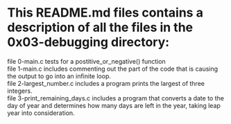 # This README.md files contains a description of all the files in the 0x03-debugging directory:  
file 0-main.c tests for a postitive_or_negative() function  
file 1-main.c includes commenting out the part of the code that is causing the output to go into an infinite loop.  
file 2-largest_number.c includes a program prints the largest of three integers.  
file 3-print_remaining_days.c includes a program that converts a date to the day of year and determines how many days are left in the year, taking leap year into consideration.
